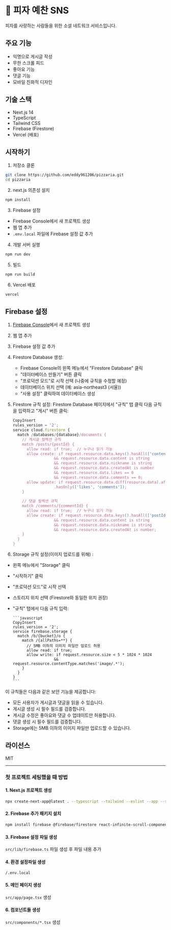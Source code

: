 # 🍕 피자 예찬 SNS

피자를 사랑하는 사람들을 위한 소셜 네트워크 서비스입니다.

## 주요 기능

- 익명으로 게시글 작성
- 무한 스크롤 피드
- 좋아요 기능
- 댓글 기능
- 모바일 친화적 디자인

## 기술 스택

- Next.js 14
- TypeScript
- Tailwind CSS
- Firebase (Firestore)
- Vercel (배포)

## 시작하기

1. 저장소 클론
```bash
git clone https://github.com/eddy961206/pizzaria.git
cd pizzaria
```

2. next.js 의존성 설치
```bash
npm install
```

3. Firebase 설정
- Firebase Console에서 새 프로젝트 생성
- 웹 앱 추가
- `.env.local` 파일에 Firebase 설정 값 추가

4. 개발 서버 실행
```bash
npm run dev
```

5. 빌드
```bash
npm run build
```

6. Vercel 배포
```bash
vercel
```

## Firebase 설정

1. [Firebase Console](https://console.firebase.google.com/)에서 새 프로젝트 생성
2. 웹 앱 추가
3. Firebase 설정 값 추가
4. Firestore Database 생성:
    *  Firebase Console의 왼쪽 메뉴에서 "Firestore Database" 클릭
    *  "데이터베이스 만들기" 버튼 클릭
    *  "프로덕션 모드"로 시작 선택 (나중에 규칙을 수정할 예정)
    *  데이터베이스 위치 선택 (예: asia-northeast3 (서울))
    *  "사용 설정" 클릭하여 데이터베이스 생성
5. Firestore 규칙 설정:
Firestore Database 페이지에서 "규칙" 탭 클릭
다음 규칙을 입력하고 "게시" 버튼 클릭:

      ```javascript
      CopyInsert
      rules_version = '2';
      service cloud.firestore {
        match /databases/{database}/documents {
          // 게시글 컬렉션 규칙
          match /posts/{postId} {
            allow read: if true;  // 누구나 읽기 가능
            allow create: if request.resource.data.keys().hasAll(['content', 'nickname', 'createdAt', 'likes', 'comments'])
                        && request.resource.data.content is string
                        && request.resource.data.nickname is string
                        && request.resource.data.createdAt is number
                        && request.resource.data.likes == 0
                        && request.resource.data.comments == 0;
            allow update: if request.resource.data.diff(resource.data).affectedKeys()
                        .hasOnly(['likes', 'comments']);
          }
          
          // 댓글 컬렉션 규칙
          match /comments/{commentId} {
            allow read: if true;  // 누구나 읽기 가능
            allow create: if request.resource.data.keys().hasAll(['postId', 'content', 'nickname', 'createdAt'])
                        && request.resource.data.content is string
                        && request.resource.data.nickname is string
                        && request.resource.data.createdAt is number;
          }
        }
      }
      ```

6. Storage 규칙 설정(이미지 업로드를 위해) :
* 왼쪽 메뉴에서 "Storage" 클릭
* "시작하기" 클릭
* "프로덕션 모드"로 시작 선택
* 스토리지 위치 선택 (Firestore와 동일한 위치 권장)
* "규칙" 탭에서 다음 규칙 입력:

      ```javascript
      CopyInsert
      rules_version = '2';
      service firebase.storage {
        match /b/{bucket}/o {
          match /{allPaths=**} {
            // 5MB 이하의 이미지 파일만 업로드 허용
            allow read: if true;
            allow write: if request.resource.size < 5 * 1024 * 1024
                        && request.resource.contentType.matches('image/.*');
          }
        }
      }
      ```

이 규칙들은 다음과 같은 보안 기능을 제공합니다:

- 모든 사용자가 게시글과 댓글을 읽을 수 있습니다.
- 게시글 생성 시 필수 필드를 검증합니다.
- 게시글 수정은 좋아요와 댓글 수 업데이트만 허용합니다.
- 댓글 생성 시 필수 필드를 검증합니다.
- Storage에는 5MB 이하의 이미지 파일만 업로드할 수 있습니다.


## 라이선스

MIT

---

### 첫 프로젝트 세팅했을 때 방법

#### 1. Next.js 프로젝트 생성

```bash
npx create-next-app@latest . --typescript --tailwind --eslint --app --src-dir --import-alias @/*
```
#### 2. Firebase 추가 패키지 설치

```bash
npm install firebase @firebase/firestore react-infinite-scroll-component react-icons date-fns
```

#### 3. Firebase 설정 파일 생성

`src/lib/firebase.ts` 파일 생성 후 파일 내용 추가

#### 4. 환경 설정파일 생성

`/.env.local`

#### 5. 메인 페이지 생성

`src/app/page.tsx` 생성

#### 6. 컴포넌트들 생성

`src/components/*.tsx` 생성


